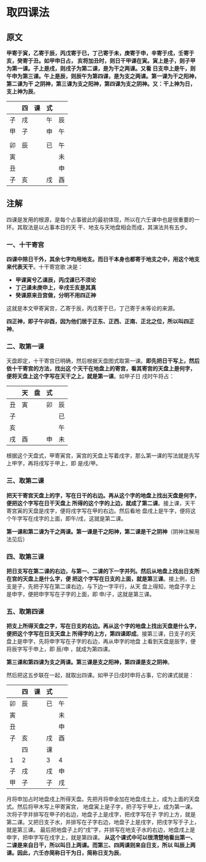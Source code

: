 取四课法
===================================================================================
## 原文
**甲寄于寅，乙寄于辰，丙戊寄于已，丁己寄于未，庚寄于申，辛寄于戌，壬寄于亥，癸寄于丑。如甲申日占，
亥将加丑时，则日干甲课在寅。寅上是子，则子甲为第一课。子上是戌，则戌子为第二课，是为干之两课。又看
日支申上是午，则午申为第三课。午上是辰，则辰午为第四课，是为支之两课。第一课为干之阳神，第二课为干
之阴神，第三课为支之阳神，第四课为支之阴神。又：干上神为日，支上神为辰**。

|   |  四  |  课  |  式  |  |
| -- | -- | -- | -- | -- |
| 子 | 戌 |  | 午 | 辰 |
| 甲 | 子 |  | 申 | 午 |
|  |  |  |  |  |
| 卯 | 辰 |  | 已 | 午 |
| 寅 |  |  |  | 未 |
| 丑 |  |  |  | 申 |
| 子 | 亥 |  | 戌 | 酉 |

## 注解
四课是发用的根源，是每个占事彼此的最初体现，所以在六壬课中也是很重要的一环。其取法是以占事本日的天
干、地支与天地盘相会而成，其演法共有五步。

### 一、十干寄宫
**四课中除日干外，其余七字均用地支。而日干本身也都寄于地支之中，用这个地支来代表天干**。十干寄宫歌
决是：
+ **甲课寅兮乙课辰，丙戊课已不须论**
+ **丁己课未庚申上，辛戌壬亥是其真**
+ **癸课原来丑宫做，分明不用四正神**

这就是本文甲寄寅宫，乙寄于辰，丙戊寄于已，丁己寄于未等论的来源。

**四正神，即子午卯酉，因为他们居于正东、正西、正南、正北之位，所以叫四正神**。

### 二、取第一课
天盘即定，十干寄宫已明确，然后根据天盘图式取第一课。**即先把日干写上，然后依十干寄宫的方法，找出这
个天干在地盘上的寄宫，看其寄宫的天盘上是何字，便将天盘上这个字写在天干之上，就是第一课**。如甲子日
戌时午将占：

|   |  天  |  盘  |  式  |  |
| -- | -- | -- | -- | -- |
| 丑 | 寅 |  | 卯 | 辰 |
| 子 |  |  |  | 已 |
| 亥 |  |  |  | 午 |
| 戌 | 酉 |  | 申 | 未 |

根据这个天盘式，甲寄寅宫，寅宫的天盘上写着戌字，那么第一课的写法就是先写上甲字，再将戌写于甲上，即
是戌/甲。

### 三、取第二课
**把天干寄宫天盘上的字，写在日干的右边。再从这个字的地盘上找出天盘是何字，便把这个字写在日干天盘上
所得的这个字的上边，就成了第二课**。接上课，天干寄宫寅的天盘是戌字，便将戌字写在甲的右边。然后看地
盘戌上是午字，便将这个午字写在戌字的上面，即午/戌，这就是第二课。

**第一课和第二课为干之两课。第一课是干之阳神，第二课是干之阴神**（阴神注解用法见后）

### 四、取第三课
**把日支写在第二课的右边，与第一、二课的下一字并列。然后从地盘上找出日支所在宫的天盘上是什么字，便
把这个字写在日支的上面，就是第三课**。接上例，日支是子，先把子写在第二课右边，与下边一字平行，从天
盘上得知，地盘子字上是申字，便把申字写在子字的上面，即 申/子，这就是第三课。

### 五、取第四课
**把支上所得天盘之字，写在日支的右边。再从这个字的地盘上找出天盘是什么字，便把这个字写在日支天盘上
所得字的上方，第四课即成**。接第三课，日支子的天盘上是申字，先将申字写在子字的右边，再从申字的地盘
上看到天盘是辰字，便将辰字写于申上，即 辰/申 ，就成为第四课。

**第三课和第四课为支之两课。第三课是支之阳神，第四课是支之阴神**。

然后把这五步联在一起，就取出四课。如甲子日戌时申将占事，它的课式就是：

|   |  四  |  课  |  式  |  |
| -- | -- | -- | -- | -- |
| 卯 | 辰 |  | 已 | 午 |
| 寅 |  |  |  | 未 |
| 丑 |  |  |  | 申 |
| 子 | 亥 |  | 戌 | 酉 |
|  |  四 |  |  课 |  |
| 1 | 2 |  | 3 | 4 |
| 子 | 戌 |  | 戌 | 申 |
| 甲 | 子 |  | 子 | 戌 |

月将申加占时地盘戌上所得天盘。先把月将申金加在地盘戌土上，成为上面的天盘式。然后将甲木写上甲寄寅宫，
地盘寅上是子字，把子写于甲上，成为第一课。次将子字并排写在甲子的右边，地盘子上是戌字，把戌字写在子
字的上方，就是第二课。又把日支子水，并排写在子字右边，地盘子上是戌字，把戌字写于子上，就是第三课。
最后把地盘子上的“戌”字，并排写在地支子水的右边，地盘戌上是申字，把申字写在戌字上，就是第四课。
**从这个课式中可以很清楚地看出第一、二课是来自日干，所以叫日上两课。而第三、四两课则来自日支，所以
叫辰上两课。因此，六壬亦简称日干为日，简称日支为辰**。
